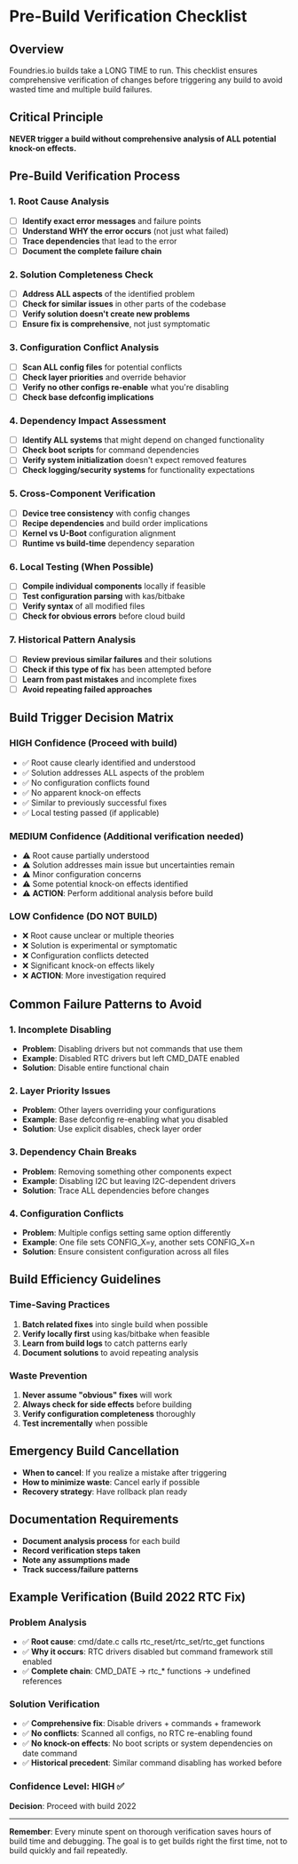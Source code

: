 # Pre-Build Verification Checklist

## Overview
Foundries.io builds take a LONG TIME to run. This checklist ensures comprehensive verification of changes before triggering any build to avoid wasted time and multiple build failures.

## Critical Principle
**NEVER trigger a build without comprehensive analysis of ALL potential knock-on effects.**

## Pre-Build Verification Process

### 1. Root Cause Analysis
- [ ] **Identify exact error messages** and failure points
- [ ] **Understand WHY the error occurs** (not just what failed)
- [ ] **Trace dependencies** that lead to the error
- [ ] **Document the complete failure chain**

### 2. Solution Completeness Check
- [ ] **Address ALL aspects** of the identified problem
- [ ] **Check for similar issues** in other parts of the codebase
- [ ] **Verify solution doesn't create new problems**
- [ ] **Ensure fix is comprehensive**, not just symptomatic

### 3. Configuration Conflict Analysis
- [ ] **Scan ALL config files** for potential conflicts
- [ ] **Check layer priorities** and override behavior
- [ ] **Verify no other configs re-enable** what you're disabling
- [ ] **Check base defconfig implications**

### 4. Dependency Impact Assessment
- [ ] **Identify ALL systems** that might depend on changed functionality
- [ ] **Check boot scripts** for command dependencies
- [ ] **Verify system initialization** doesn't expect removed features
- [ ] **Check logging/security systems** for functionality expectations

### 5. Cross-Component Verification
- [ ] **Device tree consistency** with config changes
- [ ] **Recipe dependencies** and build order implications
- [ ] **Kernel vs U-Boot** configuration alignment
- [ ] **Runtime vs build-time** dependency separation

### 6. Local Testing (When Possible)
- [ ] **Compile individual components** locally if feasible
- [ ] **Test configuration parsing** with kas/bitbake
- [ ] **Verify syntax** of all modified files
- [ ] **Check for obvious errors** before cloud build

### 7. Historical Pattern Analysis
- [ ] **Review previous similar failures** and their solutions
- [ ] **Check if this type of fix** has been attempted before
- [ ] **Learn from past mistakes** and incomplete fixes
- [ ] **Avoid repeating failed approaches**

## Build Trigger Decision Matrix

### HIGH Confidence (Proceed with build)
- ✅ Root cause clearly identified and understood
- ✅ Solution addresses ALL aspects of the problem
- ✅ No configuration conflicts found
- ✅ No apparent knock-on effects
- ✅ Similar to previously successful fixes
- ✅ Local testing passed (if applicable)

### MEDIUM Confidence (Additional verification needed)
- ⚠️ Root cause partially understood
- ⚠️ Solution addresses main issue but uncertainties remain
- ⚠️ Minor configuration concerns
- ⚠️ Some potential knock-on effects identified
- ⚠️ **ACTION**: Perform additional analysis before build

### LOW Confidence (DO NOT BUILD)
- ❌ Root cause unclear or multiple theories
- ❌ Solution is experimental or symptomatic
- ❌ Configuration conflicts detected
- ❌ Significant knock-on effects likely
- ❌ **ACTION**: More investigation required

## Common Failure Patterns to Avoid

### 1. Incomplete Disabling
- **Problem**: Disabling drivers but not commands that use them
- **Example**: Disabled RTC drivers but left CMD_DATE enabled
- **Solution**: Disable entire functional chain

### 2. Layer Priority Issues
- **Problem**: Other layers overriding your configurations
- **Example**: Base defconfig re-enabling what you disabled
- **Solution**: Use explicit disables, check layer order

### 3. Dependency Chain Breaks
- **Problem**: Removing something other components expect
- **Example**: Disabling I2C but leaving I2C-dependent drivers
- **Solution**: Trace ALL dependencies before changes

### 4. Configuration Conflicts
- **Problem**: Multiple configs setting same option differently
- **Example**: One file sets CONFIG_X=y, another sets CONFIG_X=n
- **Solution**: Ensure consistent configuration across all files

## Build Efficiency Guidelines

### Time-Saving Practices
1. **Batch related fixes** into single build when possible
2. **Verify locally first** using kas/bitbake when feasible
3. **Learn from build logs** to catch patterns early
4. **Document solutions** to avoid repeating analysis

### Waste Prevention
1. **Never assume "obvious" fixes** will work
2. **Always check for side effects** before building
3. **Verify configuration completeness** thoroughly
4. **Test incrementally** when possible

## Emergency Build Cancellation
- **When to cancel**: If you realize a mistake after triggering
- **How to minimize waste**: Cancel early if possible
- **Recovery strategy**: Have rollback plan ready

## Documentation Requirements
- **Document analysis process** for each build
- **Record verification steps taken**
- **Note any assumptions made**
- **Track success/failure patterns**

## Example Verification (Build 2022 RTC Fix)

### Problem Analysis
- ✅ **Root cause**: cmd/date.c calls rtc_reset/rtc_set/rtc_get functions
- ✅ **Why it occurs**: RTC drivers disabled but command framework still enabled
- ✅ **Complete chain**: CMD_DATE → rtc_* functions → undefined references

### Solution Verification
- ✅ **Comprehensive fix**: Disable drivers + commands + framework
- ✅ **No conflicts**: Scanned all configs, no RTC re-enabling found
- ✅ **No knock-on effects**: No boot scripts or system dependencies on date command
- ✅ **Historical precedent**: Similar command disabling has worked before

### Confidence Level: HIGH ✅
**Decision**: Proceed with build 2022

---

**Remember**: Every minute spent on thorough verification saves hours of build time and debugging. The goal is to get builds right the first time, not to build quickly and fail repeatedly.
